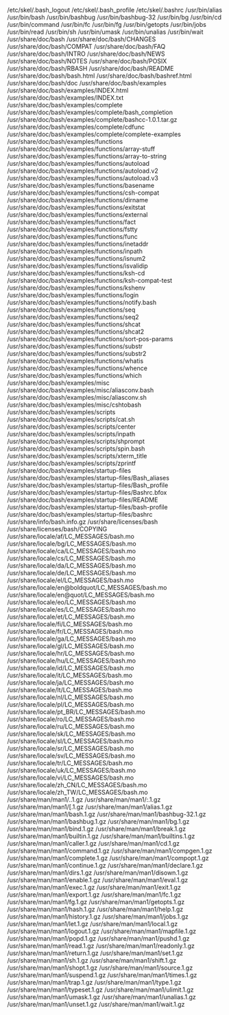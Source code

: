 /etc/skel/.bash_logout
/etc/skel/.bash_profile
/etc/skel/.bashrc
/usr/bin/alias
/usr/bin/bash
/usr/bin/bashbug
/usr/bin/bashbug-32
/usr/bin/bg
/usr/bin/cd
/usr/bin/command
/usr/bin/fc
/usr/bin/fg
/usr/bin/getopts
/usr/bin/jobs
/usr/bin/read
/usr/bin/sh
/usr/bin/umask
/usr/bin/unalias
/usr/bin/wait
/usr/share/doc/bash
/usr/share/doc/bash/CHANGES
/usr/share/doc/bash/COMPAT
/usr/share/doc/bash/FAQ
/usr/share/doc/bash/INTRO
/usr/share/doc/bash/NEWS
/usr/share/doc/bash/NOTES
/usr/share/doc/bash/POSIX
/usr/share/doc/bash/RBASH
/usr/share/doc/bash/README
/usr/share/doc/bash/bash.html
/usr/share/doc/bash/bashref.html
/usr/share/doc/bash/doc
/usr/share/doc/bash/examples
/usr/share/doc/bash/examples/INDEX.html
/usr/share/doc/bash/examples/INDEX.txt
/usr/share/doc/bash/examples/complete
/usr/share/doc/bash/examples/complete/bash_completion
/usr/share/doc/bash/examples/complete/bashcc-1.0.1.tar.gz
/usr/share/doc/bash/examples/complete/cdfunc
/usr/share/doc/bash/examples/complete/complete-examples
/usr/share/doc/bash/examples/functions
/usr/share/doc/bash/examples/functions/array-stuff
/usr/share/doc/bash/examples/functions/array-to-string
/usr/share/doc/bash/examples/functions/autoload
/usr/share/doc/bash/examples/functions/autoload.v2
/usr/share/doc/bash/examples/functions/autoload.v3
/usr/share/doc/bash/examples/functions/basename
/usr/share/doc/bash/examples/functions/csh-compat
/usr/share/doc/bash/examples/functions/dirname
/usr/share/doc/bash/examples/functions/exitstat
/usr/share/doc/bash/examples/functions/external
/usr/share/doc/bash/examples/functions/fact
/usr/share/doc/bash/examples/functions/fstty
/usr/share/doc/bash/examples/functions/func
/usr/share/doc/bash/examples/functions/inetaddr
/usr/share/doc/bash/examples/functions/inpath
/usr/share/doc/bash/examples/functions/isnum2
/usr/share/doc/bash/examples/functions/isvalidip
/usr/share/doc/bash/examples/functions/ksh-cd
/usr/share/doc/bash/examples/functions/ksh-compat-test
/usr/share/doc/bash/examples/functions/kshenv
/usr/share/doc/bash/examples/functions/login
/usr/share/doc/bash/examples/functions/notify.bash
/usr/share/doc/bash/examples/functions/seq
/usr/share/doc/bash/examples/functions/seq2
/usr/share/doc/bash/examples/functions/shcat
/usr/share/doc/bash/examples/functions/shcat2
/usr/share/doc/bash/examples/functions/sort-pos-params
/usr/share/doc/bash/examples/functions/substr
/usr/share/doc/bash/examples/functions/substr2
/usr/share/doc/bash/examples/functions/whatis
/usr/share/doc/bash/examples/functions/whence
/usr/share/doc/bash/examples/functions/which
/usr/share/doc/bash/examples/misc
/usr/share/doc/bash/examples/misc/aliasconv.bash
/usr/share/doc/bash/examples/misc/aliasconv.sh
/usr/share/doc/bash/examples/misc/cshtobash
/usr/share/doc/bash/examples/scripts
/usr/share/doc/bash/examples/scripts/cat.sh
/usr/share/doc/bash/examples/scripts/center
/usr/share/doc/bash/examples/scripts/inpath
/usr/share/doc/bash/examples/scripts/shprompt
/usr/share/doc/bash/examples/scripts/spin.bash
/usr/share/doc/bash/examples/scripts/xterm_title
/usr/share/doc/bash/examples/scripts/zprintf
/usr/share/doc/bash/examples/startup-files
/usr/share/doc/bash/examples/startup-files/Bash_aliases
/usr/share/doc/bash/examples/startup-files/Bash_profile
/usr/share/doc/bash/examples/startup-files/Bashrc.bfox
/usr/share/doc/bash/examples/startup-files/README
/usr/share/doc/bash/examples/startup-files/bash-profile
/usr/share/doc/bash/examples/startup-files/bashrc
/usr/share/info/bash.info.gz
/usr/share/licenses/bash
/usr/share/licenses/bash/COPYING
/usr/share/locale/af/LC_MESSAGES/bash.mo
/usr/share/locale/bg/LC_MESSAGES/bash.mo
/usr/share/locale/ca/LC_MESSAGES/bash.mo
/usr/share/locale/cs/LC_MESSAGES/bash.mo
/usr/share/locale/da/LC_MESSAGES/bash.mo
/usr/share/locale/de/LC_MESSAGES/bash.mo
/usr/share/locale/el/LC_MESSAGES/bash.mo
/usr/share/locale/en@boldquot/LC_MESSAGES/bash.mo
/usr/share/locale/en@quot/LC_MESSAGES/bash.mo
/usr/share/locale/eo/LC_MESSAGES/bash.mo
/usr/share/locale/es/LC_MESSAGES/bash.mo
/usr/share/locale/et/LC_MESSAGES/bash.mo
/usr/share/locale/fi/LC_MESSAGES/bash.mo
/usr/share/locale/fr/LC_MESSAGES/bash.mo
/usr/share/locale/ga/LC_MESSAGES/bash.mo
/usr/share/locale/gl/LC_MESSAGES/bash.mo
/usr/share/locale/hr/LC_MESSAGES/bash.mo
/usr/share/locale/hu/LC_MESSAGES/bash.mo
/usr/share/locale/id/LC_MESSAGES/bash.mo
/usr/share/locale/it/LC_MESSAGES/bash.mo
/usr/share/locale/ja/LC_MESSAGES/bash.mo
/usr/share/locale/lt/LC_MESSAGES/bash.mo
/usr/share/locale/nl/LC_MESSAGES/bash.mo
/usr/share/locale/pl/LC_MESSAGES/bash.mo
/usr/share/locale/pt_BR/LC_MESSAGES/bash.mo
/usr/share/locale/ro/LC_MESSAGES/bash.mo
/usr/share/locale/ru/LC_MESSAGES/bash.mo
/usr/share/locale/sk/LC_MESSAGES/bash.mo
/usr/share/locale/sl/LC_MESSAGES/bash.mo
/usr/share/locale/sr/LC_MESSAGES/bash.mo
/usr/share/locale/sv/LC_MESSAGES/bash.mo
/usr/share/locale/tr/LC_MESSAGES/bash.mo
/usr/share/locale/uk/LC_MESSAGES/bash.mo
/usr/share/locale/vi/LC_MESSAGES/bash.mo
/usr/share/locale/zh_CN/LC_MESSAGES/bash.mo
/usr/share/locale/zh_TW/LC_MESSAGES/bash.mo
/usr/share/man/man1/..1.gz
/usr/share/man/man1/:.1.gz
/usr/share/man/man1/[.1.gz
/usr/share/man/man1/alias.1.gz
/usr/share/man/man1/bash.1.gz
/usr/share/man/man1/bashbug-32.1.gz
/usr/share/man/man1/bashbug.1.gz
/usr/share/man/man1/bg.1.gz
/usr/share/man/man1/bind.1.gz
/usr/share/man/man1/break.1.gz
/usr/share/man/man1/builtin.1.gz
/usr/share/man/man1/builtins.1.gz
/usr/share/man/man1/caller.1.gz
/usr/share/man/man1/cd.1.gz
/usr/share/man/man1/command.1.gz
/usr/share/man/man1/compgen.1.gz
/usr/share/man/man1/complete.1.gz
/usr/share/man/man1/compopt.1.gz
/usr/share/man/man1/continue.1.gz
/usr/share/man/man1/declare.1.gz
/usr/share/man/man1/dirs.1.gz
/usr/share/man/man1/disown.1.gz
/usr/share/man/man1/enable.1.gz
/usr/share/man/man1/eval.1.gz
/usr/share/man/man1/exec.1.gz
/usr/share/man/man1/exit.1.gz
/usr/share/man/man1/export.1.gz
/usr/share/man/man1/fc.1.gz
/usr/share/man/man1/fg.1.gz
/usr/share/man/man1/getopts.1.gz
/usr/share/man/man1/hash.1.gz
/usr/share/man/man1/help.1.gz
/usr/share/man/man1/history.1.gz
/usr/share/man/man1/jobs.1.gz
/usr/share/man/man1/let.1.gz
/usr/share/man/man1/local.1.gz
/usr/share/man/man1/logout.1.gz
/usr/share/man/man1/mapfile.1.gz
/usr/share/man/man1/popd.1.gz
/usr/share/man/man1/pushd.1.gz
/usr/share/man/man1/read.1.gz
/usr/share/man/man1/readonly.1.gz
/usr/share/man/man1/return.1.gz
/usr/share/man/man1/set.1.gz
/usr/share/man/man1/sh.1.gz
/usr/share/man/man1/shift.1.gz
/usr/share/man/man1/shopt.1.gz
/usr/share/man/man1/source.1.gz
/usr/share/man/man1/suspend.1.gz
/usr/share/man/man1/times.1.gz
/usr/share/man/man1/trap.1.gz
/usr/share/man/man1/type.1.gz
/usr/share/man/man1/typeset.1.gz
/usr/share/man/man1/ulimit.1.gz
/usr/share/man/man1/umask.1.gz
/usr/share/man/man1/unalias.1.gz
/usr/share/man/man1/unset.1.gz
/usr/share/man/man1/wait.1.gz
